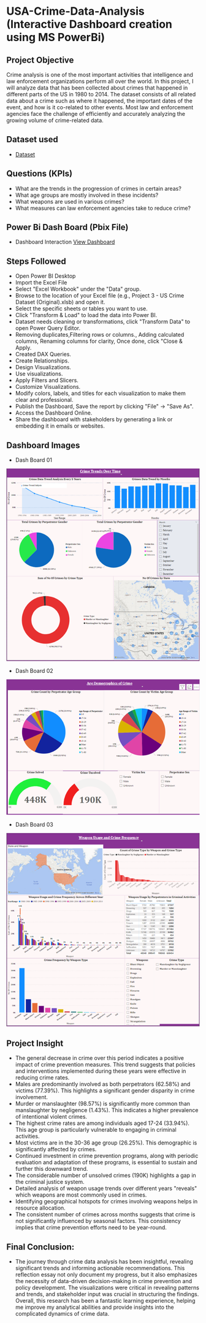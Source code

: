 # USA-Crime-Data-Analysis (Interactive Dashboard creation using MS PowerBi)
## Project Objective
Crime analysis is one of the most important activities that intelligence and law enforcement organizations perform all over the world. In this project, I will analyze data that has been collected about crimes that happened in different parts of the US in 1980 to 2014. The dataset consists of all related data about a crime such as where it happened, the important dates of the event, and how is it co-related to other events. Most law and enforcement agencies face the challenge of efficiently and accurately analyzing the growing volume of crime-related data. 
## Dataset used
- <a href="https://github.com/Chamara1998/Power_Bi-Dash_Boards/blob/main/Project%203%20-%20US%20Crime%20Dataset%20(Orginal).xlsb">Dataset</a>

## Questions (KPIs)
- What are the trends in the progression of crimes in certain areas? 
- What age groups are mostly involved in these incidents? 
- What weapons are used in various crimes? 
- What measures can law enforcement agencies take to reduce crime?
  
## Power Bi Dash Board (Pbix File)
- Dashboard Interaction <a href="https://github.com/Chamara1998/Power_Bi-Dash_Boards/blob/main/Project%203%20Crime%20Analytics.pbix">View Dashboard</a>

## Steps Followed
-	Open Power BI Desktop
- Import the Excel File
- Select "Excel Workbook" under the "Data" group.
- Browse to the location of your Excel file (e.g., Project 3 - US Crime Dataset (Original).xlsb) and open it.
- Select the specific sheets or tables you want to use.
- Click "Transform & Load" to load the data into Power BI.
- Dataset needs cleaning or transformations, click "Transform Data" to open Power Query Editor.
- Removing duplicates,Filtering rows or columns., Adding calculated columns, Renaming columns for clarity, Once done, click "Close & Apply.
- Created DAX Queries.
- Create Relationships.
- Design Visualizations.
- Use visualizations.
- Apply Filters and Slicers.
- Customize Visualizations.
- Modify colors, labels, and titles for each visualization to make them clear and professional.
- Publish the Dashboard, Save the report by clicking "File" → "Save As".
- Access the Dashboard Online.
- Share the dashboard with stakeholders by generating a link or embedding it in emails or websites.

## Dashboard Images
- Dash Board 01
  
![Screenshot (495)](https://github.com/Chamara1998/Power_Bi-Dash_Boards/blob/main/Image%20-%20Dash%20Board%2001.png)
- Dash Board 02
  
![Screenshot (495)](https://github.com/Chamara1998/Power_Bi-Dash_Boards/blob/main/Image%20-%20Dash%20Board%2002.png)
- Dash Board 03
  
![Screenshot (495)](https://github.com/Chamara1998/Power_Bi-Dash_Boards/blob/main/Image%20-%20Dash%20Board%2003.png)

## Project Insight
- The general decrease in crime over this period indicates a positive impact of crime prevention measures. This trend suggests that policies and interventions implemented during these years were effective in reducing crime rates.
- Males are predominantly involved as both perpetrators (62.58%) and victims (77.39%). This highlights a significant gender disparity in crime involvement.
- Murder or manslaughter (98.57%) is significantly more common than manslaughter by negligence (1.43%). This indicates a higher prevalence of intentional violent crimes.
- The highest crime rates are among individuals aged 17-24 (33.94%). This age group is particularly vulnerable to engaging in criminal activities.
- Most victims are in the 30-36 age group (26.25%). This demographic is significantly affected by crimes.
- Continued investment in crime prevention programs, along with periodic evaluation and adaptation of these programs, is essential to sustain and further this downward trend.
- The considerable number of unsolved crimes (190K) highlights a gap in the criminal justice system.
- Detailed analysis of weapon usage trends over different years "reveals" which weapons are most commonly used in crimes.
- Identifying geographical hotspots for crimes involving weapons helps in resource allocation.
- The consistent number of crimes across months suggests that crime is not significantly influenced by seasonal factors. This consistency implies that crime prevention efforts need to be year-round.

## Final Conclusion:
- The journey through crime data analysis has been insightful, revealing significant trends and informing actionable recommendations. This reflection essay not only document my progress, but it also emphasizes the necessity of data-driven decision-making in crime prevention and policy development. The visualizations were critical in revealing patterns and trends, and stakeholder input was crucial in structuring the findings. Overall, this research has been a fantastic learning experience, helping me improve my analytical abilities and provide insights into the complicated dynamics of crime data.







